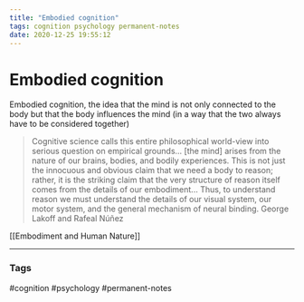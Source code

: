 ```yaml
---
title: "Embodied cognition"
tags: cognition psychology permanent-notes
date: 2020-12-25 19:55:12
---
```


# Embodied cognition

Embodied cognition, the idea that the mind is not only connected to the body but that the body influences the mind (in a way that the two always have to be considered together)

> Cognitive science calls this entire philosophical world-view into serious question on empirical grounds... [the mind] arises from the nature of our brains, bodies, and bodily experiences. This is not just the innocuous and obvious claim that we need a body to reason; rather, it is the striking claim that the very structure of reason itself comes from the details of our embodiment... Thus, to understand reason we must understand the details of our visual system, our motor system, and the general mechanism of neural binding.
>  George Lakoff and Rafeal Núñez

[[Embodiment and Human Nature]]

---
### Tags
#cognition #psychology #permanent-notes
